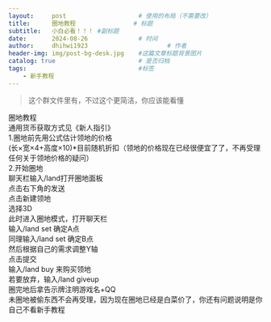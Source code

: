 ```yaml
---
layout:     post   				    # 使用的布局（不需要改）
title:      圈地教程 				# 标题 
subtitle:   小白必看！！！ #副标题
date:       2024-08-26 				# 时间
author:     dhihwi1923 						# 作者
header-img: img/post-bg-desk.jpg 	#这篇文章标题背景图片
catalog: true 						# 是否归档
tags:								#标签
    - 新手教程
---
```


>这个群文件里有，不过这个更简洁，你应该能看懂

圈地教程   
通用货币获取方式见《新人指引》   
1.圈地前先用公式估计领地的价格   
(长×宽×4+高度×10)*目前随机折扣（领地的价格现在已经很便宜了了，不再受理任何关于领地价格的疑问）   
2.开始圈地   
聊天栏输入/land打开圈地面板   
点击右下角的发送   
 点击新建领地   
选择3D   
此时进入圈地模式，打开聊天栏   
输入/land set 确定A点    
同理输入/land set 确定B点   
然后根据自己的需求调整Y轴   
点击提交   
输入/land buy 来购买领地    
若要放弃，输入/land giveup   
圈完地后拿告示牌注明游戏名+QQ   
未圈地被偷东西不会再受理，因为现在圈地已经是白菜价了，你还有问题说明是你自己不看新手教程   
